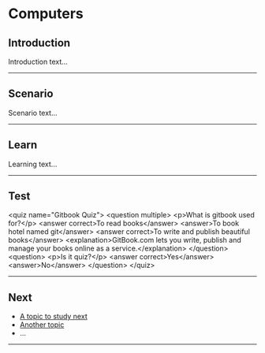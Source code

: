 # Computers

## Introduction

Introduction text...
***
## Scenario

Scenario text...
***
## Learn

Learning text...
***
## Test

&lt;quiz name=&quot;Gitbook Quiz&quot;&gt;
    &lt;question multiple&gt;
        &lt;p&gt;What is gitbook used for?&lt;/p&gt;
        &lt;answer correct&gt;To read books&lt;/answer&gt;
        &lt;answer&gt;To book hotel named git&lt;/answer&gt;
        &lt;answer correct&gt;To write and publish beautiful books&lt;/answer&gt;
        &lt;explanation&gt;GitBook.com lets you write, publish and manage your books online as a service.&lt;/explanation&gt;
    &lt;/question&gt;
    &lt;question&gt;
        &lt;p&gt;Is it quiz?&lt;/p&gt;
        &lt;answer correct&gt;Yes&lt;/answer&gt;
        &lt;answer&gt;No&lt;/answer&gt;
    &lt;/question&gt;
&lt;/quiz&gt;
***
## Next

 * [A topic to study next](en/topics/_topic/_unit/index.md)
 * [Another topic](en/topics/_topic/_unit/index.md)
 * ...
***